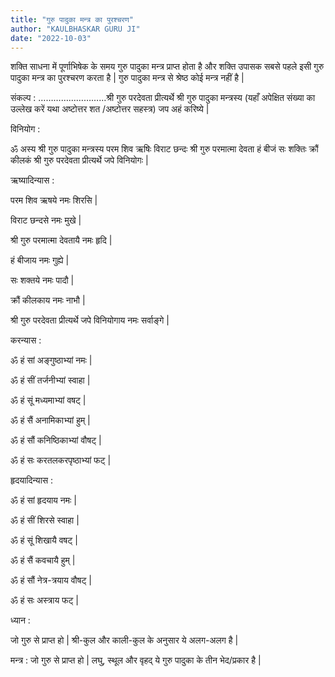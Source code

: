 ```yaml
---
title: "गुरु पादुका मन्त्र का पुरश्चरण"
author: "KAULBHASKAR GURU JI"
date: "2022-10-03"
---
```

शक्ति साधना में पूर्णाभिषेक के समय गुरु पादुका मन्त्र प्राप्त होता है और शक्ति उपासक सबसे पहले इसी गुरु पादुका मन्त्र का पुरश्चरण करता है | गुरु पादुका मन्त्र से श्रेष्ठ कोई मन्त्र नहीं है |

संकल्प : ………………………श्री गुरु परदेवता प्रीत्यर्थे श्री गुरु पादुका मन्त्रस्य (यहाँ अपेक्षित संख्या का उल्लेख करें यथा अष्टोत्तर शत /अष्टोत्तर सहस्त्र) जप अहं करिष्ये |

विनियोग :

ॐ अस्य श्री गुरु पादुका मन्त्रस्य परम शिव ऋषिः विराट छन्दः श्री गुरु परमात्मा देवता हं बीजं सः शक्तिः क्रौं कीलकं श्री गुरु परदेवता प्रीत्यर्थे जपे विनियोगः |

ऋष्यादिन्यास :

परम शिव ऋषये नमः शिरसि |

विराट छन्दसे नमः मुखे |

श्री गुरु परमात्मा देवतायै नमः हृदि |

हं बीजाय नमः गुह्ये |

सः शक्तये नमः पादौ |

क्रौं कीलकाय नमः नाभौ |

श्री गुरु परदेवता प्रीत्यर्थे जपे विनियोगाय नमः सर्वाङ्गे |

करन्यास :

ॐ हं सां अङ्गुष्ठाभ्यां नमः |

ॐ हं सीं तर्जनीभ्यां स्वाहा |

ॐ हं सूं मध्यमाभ्यां वषट् |

ॐ हं सैं अनामिकाभ्यां हुम् |

ॐ हं सौं कनिष्ठिकाभ्यां वौषट् |

ॐ हं सः करतलकरपृष्ठाभ्यां फट् |

हृदयादिन्यास :

ॐ हं सां हृदयाय नमः |

ॐ हं सीं शिरसे स्वाहा |

ॐ हं सूं शिखायै वषट् |

ॐ हं सैं कवचायै हुम् |

ॐ हं सौं नेत्र-त्रयाय वौषट् |

ॐ हं सः अस्त्राय फट् |

ध्यान :

जो गुरु से प्राप्त हो | श्री-कुल और काली-कुल के अनुसार ये अलग-अलग है |

मन्त्र : जो गुरु से प्राप्त हो | लघु, स्थूल और वृहद् ये गुरु पादुका के तीन भेद/प्रकार है |
